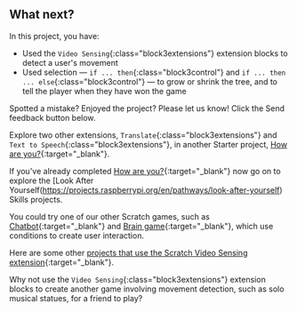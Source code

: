 ## What next?

In this project, you have:
+ Used the `Video Sensing`{:class="block3extensions"} extension blocks to detect a user's movement
+ Used selection — `if ... then`{:class="block3control"} and `if ... then ... else`{:class="block3control"} — to grow or shrink the tree, and to tell the player when they have won the game

Spotted a mistake? Enjoyed the project? Please let us know! Click the Send feedback button below.

Explore two other extensions, `Translate`{:class="block3extensions"} and `Text to Speech`{:class="block3extensions"}, in another Starter project, [How are you?](https://projects.raspberrypi.org/en/projects/how-are-you){:target="_blank"}.

If you've already completed  [How are you?](https://projects.raspberrypi.org/en/projects/how-are-you){:target="_blank"} now go on to explore the [Look After Yourself(https://projects.raspberrypi.org/en/pathways/look-after-yourself) Skills projects.

You could try one of our other Scratch games, such as [Chatbot](https://projects.raspberrypi.org/en/projects/chatbot){:target="_blank"} and [Brain game](https://projects.raspberrypi.org/en/projects/brain-game){:target="_blank"}, which use conditions to create user interaction.

Here are some other [projects that use the Scratch Video Sensing extension](https://scratch.mit.edu/studios/201435){:target="_blank"}.

Why not use the `Video Sensing`{:class="block3extensions"} extension blocks to create another game involving movement detection, such as solo musical statues, for a friend to play?




